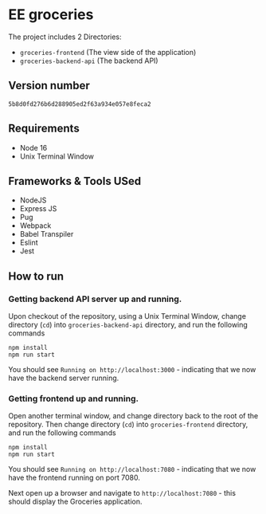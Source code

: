 # EE groceries

The project includes 2 Directories:

- `groceries-frontend` (The view side of the application)
- `groceries-backend-api` (The backend API)


## Version number
`5b8d0fd276b6d288905ed2f63a934e057e8feca2`

## Requirements
- Node 16
- Unix Terminal Window

## Frameworks & Tools USed
- NodeJS
- Express JS
- Pug
- Webpack
- Babel Transpiler
- Eslint
- Jest

## How to run
### Getting backend API server up and running.

Upon checkout of the repository, using a Unix Terminal Window, change directory (`cd`) into `groceries-backend-api` directory, and run the following commands
```
npm install
npm run start
```

You should see `Running on http://localhost:3000` - indicating that we now have the backend server running.

### Getting frontend up and running.

Open another terminal window, and change directory back to the root of the repository.
Then change directory (`cd`) into `groceries-frontend` directory, and run the following commands
```
npm install
npm run start
```

You should see `Running on http://localhost:7080` - indicating that we now have the frontend running on port 7080.

Next open up a browser and navigate to `http://localhost:7080` - this should display the Groceries application.